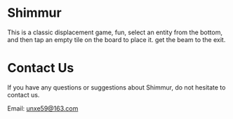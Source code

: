 # Shimmur

This is a classic displacement game, fun, select an entity from the bottom, and then tap an empty tile on the board to place it. get the beam to the exit.

# Contact Us

If you have any questions or suggestions about Shimmur, do not hesitate to contact us.

Email: unxe59@163.com
